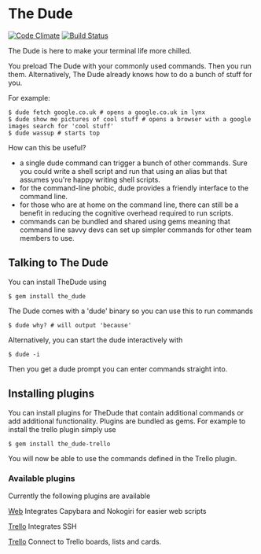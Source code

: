 # The Dude

[![Code Climate](https://codeclimate.com/github/adamphillips/the_dude.png)](https://codeclimate.com/github/adamphillips/the\_dude)
[![Build Status](https://travis-ci.org/adamphillips/the_dude.png?branch=master)](https://travis-ci.org/adamphillips/the\_dude)

The Dude is here to make your terminal life more chilled.

You preload The Dude with your commonly used commands. Then you run them.
Alternatively, The Dude already knows how to do a bunch of stuff for you.

For example:

```shell
$ dude fetch google.co.uk # opens a google.co.uk in lynx
$ dude show me pictures of cool stuff # opens a browser with a google images search for 'cool stuff'
$ dude wassup # starts top
```

How can this be useful?
- a single dude command can trigger a bunch of other commands.  Sure you
  could write a shell script and run that using an alias but that assumes
  you're happy writing shell scripts.
- for the command-line phobic, dude provides a friendly interface to the
  command line.
- for those who are at home on the command line, there can still be a benefit
  in reducing the cognitive overhead required to run scripts.
- commands can be bundled and shared using gems meaning that command line savvy
  devs can set up simpler commands for other team members to use.

## Talking to The Dude

You can install TheDude using

```shell
$ gem install the_dude
```

The Dude comes with a 'dude' binary so you can use this to run commands

```shell
$ dude why? # will output 'because'
```

Alternatively, you can start the dude interactively with

```shell
$ dude -i
```

Then you get a dude prompt you can enter commands straight into.

## Installing plugins

You can install plugins for TheDude that contain additional commands or add additional functionality. Plugins are bundled as gems. For example to install the trello plugin simply use

```shell
$ gem install the_dude-trello
```

You will now be able to use the commands defined in the Trello plugin.

### Available plugins

Currently the following plugins are available

[Web](https://github.com/adamphillips/the_dude-web)
Integrates Capybara and Nokogiri for easier web scripts

[Trello](https://github.com/adamphillips/the_dude-ssh)
Integrates SSH

[Trello](https://github.com/adamphillips/the_dude-trello)
Connect to Trello boards, lists and cards.
